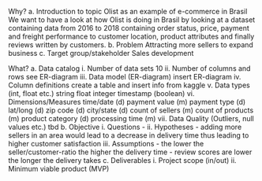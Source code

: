 Why?
    a. Introduction to topic
        Olist as an example of e-commerce in Brasil
        We want to have a look at how Olist is doing in Brasil by looking at a dataset containing data from 2016 to 2018 containing order status, price, payment and freight performance to customer location, product attributes and finally reviews written by customers.
    b. Problem
        Attracting more sellers to expand business
    c. Target group/stakeholder
        Sales development

What?
    a. Data catalog
        i. Number of data sets
            10
        ii. Number of columns and rows
            see ER-diagram
        iii. Data model (ER-diagram)
            insert ER-diagram
        iv. Column definitions
            create a table and insert info from kaggle
        v. Data types (int, float etc.)
            string
            float
            integer
            timestamp
            (boolean)
        vi. Dimensions/Measures
            time/date (d)
            payment value (m)
            payment type (d)
            lat/long (d)
            zip code (d)
            city/state (d)
            count of sellers (m)
            count of products (m)
            product category (d)
            processing time (m)
        vii. Data Quality (Outliers, null values etc.)
            tbd
    b. Objective
        i. Questions
            - 
        ii. Hypotheses
            - adding more sellers in an area would lead to a decrease in delivery time thus leading to higher customer satisfaction
        iii. Assumptions
            - the lower the seller/customer-ratio the higher the delivery time
            - review scores are lower the longer the delivery takes
    c. Deliverables
        i. Project scope (in/out)
        ii. Minimum viable product (MVP)
